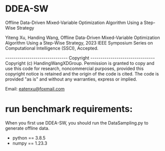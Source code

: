 # DDEA-SW
Offline Data-Driven Mixed-Variable Optimization Algorithm Using a Step-Wise Strategy

Yiteng Xu, Handing Wang, Offline Data-Driven Mixed-Variable Optimization Algorithm Using a Step-Wise Strategy, 2023 IEEE Symposium Series on Computational Intelligence (SSCI), Accepted.

------------------------------- Copyright --------------------------------
Copyright (c) HandingWangXDGroup. Permission is granted to copy and use this code for research, noncommercial purposes, provided this copyright notice is retained and the origin of the code is cited. The code is provided "as is" and without any warranties, express or implied.

Email: eatenxu@foxmail.com
# run benchmark requirements:
When you first use DDEA-SW, you should run the DataSampling.py to generate offline data.
- python == 3.8.5
- numpy == 1.23.3

